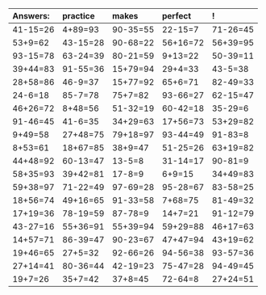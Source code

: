| Answers: | practice | makes | perfect | ! |
| :--- | :--- | :--- | :--- | :--- |
| 41-15=26 | 4+89=93 | 90-35=55 | 22-15=7 | 71-26=45 | 
| 53+9=62 | 43-15=28 | 90-68=22 | 56+16=72 | 56+39=95 | 
| 93-15=78 | 63-24=39 | 80-21=59 | 9+13=22 | 50-39=11 | 
| 39+44=83 | 91-55=36 | 15+79=94 | 29+4=33 | 43-5=38 | 
| 28+58=86 | 46-9=37 | 15+77=92 | 65+6=71 | 82-49=33 | 
| 24-6=18 | 85-7=78 | 75+7=82 | 93-66=27 | 62-15=47 | 
| 46+26=72 | 8+48=56 | 51-32=19 | 60-42=18 | 35-29=6 | 
| 91-46=45 | 41-6=35 | 34+29=63 | 17+56=73 | 53+29=82 | 
| 9+49=58 | 27+48=75 | 79+18=97 | 93-44=49 | 91-83=8 | 
| 8+53=61 | 18+67=85 | 38+9=47 | 51-25=26 | 63+19=82 | 
| 44+48=92 | 60-13=47 | 13-5=8 | 31-14=17 | 90-81=9 | 
| 58+35=93 | 39+42=81 | 17-8=9 | 6+9=15 | 34+49=83 | 
| 59+38=97 | 71-22=49 | 97-69=28 | 95-28=67 | 83-58=25 | 
| 18+56=74 | 49+16=65 | 91-33=58 | 7+68=75 | 81-49=32 | 
| 17+19=36 | 78-19=59 | 87-78=9 | 14+7=21 | 91-12=79 | 
| 43-27=16 | 55+36=91 | 55+39=94 | 59+29=88 | 46+17=63 | 
| 14+57=71 | 86-39=47 | 90-23=67 | 47+47=94 | 43+19=62 | 
| 19+46=65 | 27+5=32 | 92-66=26 | 94-56=38 | 93-57=36 | 
| 27+14=41 | 80-36=44 | 42-19=23 | 75-47=28 | 94-49=45 | 
| 19+7=26 | 35+7=42 | 37+8=45 | 72-64=8 | 27+24=51 | 
